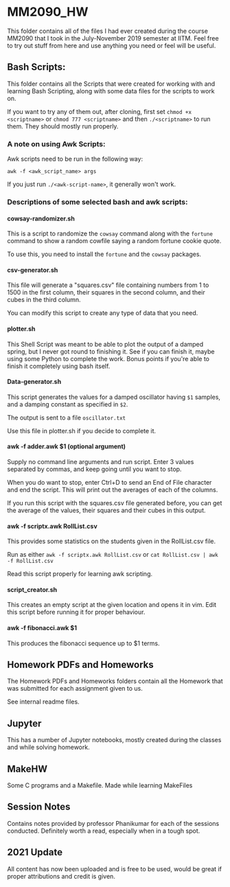 # MM2090_HW
This folder contains all of the files I had ever created during the course MM2090 that I took in the July-November 2019 semester at IITM. Feel free to try out stuff from here and use anything you need or feel will be useful.

## Bash Scripts:

This folder contains all the Scripts that were created for working with and learning Bash Scripting, along with some data files for the scripts to work on.

If you want to try any of them out, after cloning, first set `chmod +x <scriptname>` or `chmod 777 <scriptname>` and then `./<scriptname>` to run them. They should mostly run properly.

### A note on using Awk Scripts:

Awk scripts need to be run in the following way:

`awk -f <awk_script_name> args`

If you just run `./<awk-script-name>`, it generally won't work.

### Descriptions of some selected bash and awk scripts:

#### cowsay-randomizer.sh

This is a script to randomize the `cowsay` command along with the `fortune` command to show a random cowfile saying a random fortune cookie quote.

To use this, you need to install the `fortune` and the `cowsay` packages.

#### csv-generator.sh

This file will generate a "squares.csv" file containing numbers from 1 to 1500 in the first column, their squares in the second column, and their cubes in the third column.

You can modify this script to create any type of data that you need.

#### plotter.sh

This Shell Script was meant to be able to plot the output of a damped spring, but I never got round to finishing it. See if you can finish it, maybe using some Python to complete the work. Bonus points if you're able to finish it completely using bash itself.

#### Data-generator.sh

This script generates the values for a damped oscillator having `$1` samples, and a damping constant as specified in `$2`.

The output is sent to a file `oscillator.txt`

Use this file in plotter.sh if you decide to complete it. 

#### awk -f adder.awk $1 (optional argument)

Supply no command line arguments and run script.
Enter 3 values separated by commas, and keep going until you want to stop.

When you do want to stop, enter Ctrl+D to send an End of File character and end the script.
This will print out the averages of each of the columns.

If you run this script with the squares.csv file generated before, you can get the average of the values, their squares and their cubes in this output.

#### awk -f scriptx.awk RollList.csv

This provides some statistics on the students given in the RollList.csv file.

Run as either `awk -f scriptx.awk RollList.csv` or `cat RollList.csv | awk -f RollList.csv`

Read this script properly for learning awk scripting.

#### script\_creator.sh <scriptname>

This creates an empty script at the given location and opens it in vim. Edit this script before running it for proper behaviour.

#### awk -f fibonacci.awk $1

This produces the fibonacci sequence up to $1 terms.

## Homework PDFs and Homeworks

The Homework PDFs and Homeworks folders contain all the Homework that was submitted for each assignment given to us.

See internal readme files.

## Jupyter

This has a number of Jupyter notebooks, mostly created during the classes and while solving homework.

## MakeHW

Some C programs and a Makefile. Made while learning MakeFiles

## Session Notes

Contains notes provided by professor Phanikumar for each of the sessions conducted.
Definitely worth a read, especially when in a tough spot.

## 2021 Update
All content has now been uploaded and is free to be used, would be great if proper attributions and credit is given.
